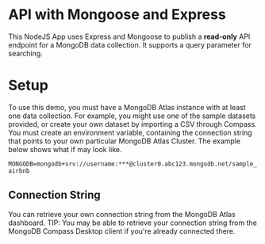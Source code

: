 # API with Mongoose and Express
This NodeJS App uses Express and Mongoose to publish a <b>read-only</b> API endpoint for a MongoDB data collection. It supports a query parameter for searching. 
  
# Setup
To use this demo, you must have a MongoDB Atlas instance with at least one data collection. For example, you might use one of the sample datasets provided, or create your own dataset by importing a CSV through Compass. You must create an environment variable, containing the connection string that points to your own particular MongoDB Atlas Cluster. The example below shows what if may look like. 
  
```MONGODB=mongodb+srv://username:***@cluster0.abc123.mongodb.net/sample_airbnb```

## Connection String
You can retrieve your own connection string from the MongoDB Atlas dashboard. TIP: You may be able to retrieve your connection string from the MongoDB Compass Desktop client if you're already connected there.